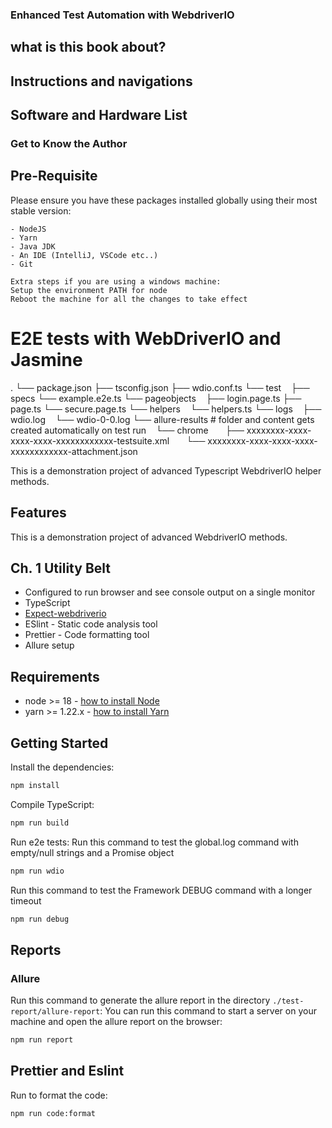 ### Enhanced Test Automation with WebdriverIO


## what is this book about?


## Instructions and navigations


## Software and Hardware List


### Get to Know the Author


## Pre-Requisite
Please ensure you have these packages installed globally using their most stable version:
```
- NodeJS
- Yarn
- Java JDK
- An IDE (IntelliJ, VSCode etc..)
- Git

Extra steps if you are using a windows machine:
Setup the environment PATH for node
Reboot the machine for all the changes to take effect
```

# E2E tests with WebDriverIO and Jasmine
.
└── package.json
├── tsconfig.json
├── wdio.conf.ts
└── test
    ├── specs
       └── example.e2e.ts
    └── pageobjects
       ├── login.page.ts
       ├── page.ts
       └── secure.page.ts
└── helpers
    └── helpers.ts
└── logs
    ├── wdio.log
    └── wdio-0-0.log
└── allure-results  # folder and content gets created automatically on test run
    └── chrome
        ├── xxxxxxxx-xxxx-xxxx-xxxx-xxxxxxxxxxxx-testsuite.xml
        └── xxxxxxxx-xxxx-xxxx-xxxx-xxxxxxxxxxxx-attachment.json

This is a demonstration project of advanced Typescript WebdriverIO helper methods.  
## Features

This is a demonstration project of advanced WebdriverIO methods.



## Ch. 1 Utility Belt
-   Configured to run browser and see console output on a single monitor 
-   TypeScript 
-   [Expect-webdriverio](https://github.com/webdriverio/expect-webdriverio)
-   ESlint - Static code analysis tool
-   Prettier - Code formatting tool
-   Allure setup 

## Requirements
-   node >= 18 - [how to install Node](https://nodejs.org/en/download/)
-   yarn >= 1.22.x - [how to install Yarn](https://classic.yarnpkg.com/lang/en/docs/install/)

## Getting Started

Install the dependencies:

```bash /zsh
npm install
```

Compile TypeScript:
```bash / zsh
npm run build
```

Run e2e tests:
Run this command to test the global.log command with empty/null strings and a Promise object 
```bash / zsh
npm run wdio
```

Run this command to test the Framework DEBUG command with a longer timeout 
```bash /zsh
npm run debug
```


## Reports
### Allure
Run this command to generate the allure report in the directory `./test-report/allure-report`:
You can run this command to start a server on your machine and open the allure report on the browser:
```bash / zsh
npm run report
```

## Prettier and Eslint
Run to format the code:
```bash / zsh
npm run code:format
```
